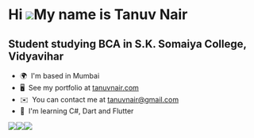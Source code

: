 Hi ![](https://user-images.githubusercontent.com/18350557/176309783-0785949b-9127-417c-8b55-ab5a4333674e.gif)My name is Tanuv Nair
==================================================================================================================================

Student studying BCA in S.K. Somaiya College, Vidyavihar
--------------------------------------------------------

* 🌍  I'm based in Mumbai
* 🖥️  See my portfolio at [tanuvnair.com](http://tanuvnair.com)
* ✉️  You can contact me at [tanuvnair@gmail.com](mailto:tanuvnair@gmail.com)
* 🧠  I'm learning C#, Dart and Flutter

<a href="https://www.github.com/tanuvnair" target="_blank" rel="noreferrer"><img
src="https://img.shields.io/github/followers/tanuvnair?logo=github&style=for-the-badge&color=3382ed&labelColor=171717" /></a><a href="https://www.x.com/tanuvnair" target="_blank" rel="noreferrer"><img
src="https://img.shields.io/twitter/follow/tanuvnair?logo=twitter&style=for-the-badge&color=3382ed&labelColor=171717"
/></a><a href="https://www.twitch.tv/tanuvnair" target="_blank" rel="noreferrer"><img
src="https://img.shields.io/twitch/status/tanuvnair?logo=twitchsx&style=for-the-badge&color=3382ed&labelColor=171717&label=TWITCH+STATUS" /></a>
